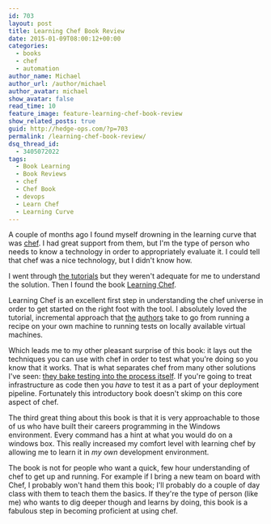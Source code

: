 ```yaml
---
id: 703
layout: post
title: Learning Chef Book Review
date: 2015-01-09T08:00:12+00:00
categories: 
  - books
  - chef
  - automation
author_name: Michael
author_url: /author/michael
author_avatar: michael
show_avatar: false
read_time: 10
feature_image: feature-learning-chef-book-review 
show_related_posts: true 
guid: http://hedge-ops.com/?p=703
permalink: /learning-chef-book-review/
dsq_thread_id:
  - 3405072022
tags:
  - Book Learning
  - Book Reviews
  - chef
  - Chef Book
  - devops
  - Learn Chef
  - Learning Curve
---
```

A couple of months ago I found myself drowning in the learning curve that was [chef](http://chef.io). I had great support from them, but I'm the type of person who needs to know a technology in order to appropriately evaluate it. I could tell that chef was a nice technology, but I didn't know how.

I went through [the tutorials](https://learn.chef.io/) but they weren't adequate for me to understand the solution. Then I found the book [Learning Chef](http://amzn.to/1Ajqayd).<!--more-->

Learning Chef is an excellent first step in understanding the chef universe in order to get started on the right foot with the tool. I absolutely loved the tutorial, incremental approach that [the](http://misheska.com/) [authors](https://sethvargo.com/) take to go from running a recipe on your own machine to running tests on locally available virtual machines.

Which leads me to my other pleasant surprise of this book: it lays out the techniques you can use with chef in order to test what you're doing so you know that it works. That is what separates chef from many other solutions I've seen: [they bake testing into the process itself](http://kitchen.ci/). If you're going to treat infrastructure as code then you _have_ to test it as a part of your deployment pipeline. Fortunately this introductory book doesn't skimp on this core aspect of chef.

The third great thing about this book is that it is very approachable to those of us who have built their careers programming in the Windows environment. Every command has a hint at what you would do on a windows box. This really increased my comfort level with learning chef by allowing me to learn it in _my own_ development environment.

The book is not for people who want a quick, few hour understanding of chef to get up and running. For example if I bring a new team on board with Chef, I probably won't hand them this book; I'll probably do a couple of day class with them to teach them the basics. If they're the type of person (like me) who wants to dig deeper though and learns by doing, this book is a fabulous step in becoming proficient at using chef.